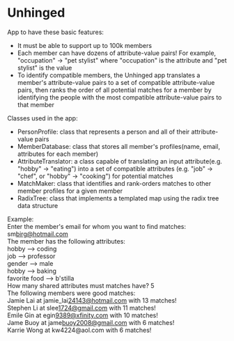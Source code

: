 # Unhinged
App to have these basic features:
* It must be able to support up to 100k members
* Each member can have dozens of attribute-value pairs! For example, "occupation" -> "pet stylist" where "occupation" is the attribute and "pet stylist" is the value
* To identify compatible members, the Unhinged app translates a member's attribute-value pairs to a set of compatible attribute-value pairs, then ranks the order of all potential matches for a member by identifying the people with the most compatible attribute-value pairs to that member

Classes used in the app:
* PersonProfile: class that represents a person and all of their attribute-value pairs
* MemberDatabase: class that stores all member's profiles(name, email, attributes for each member)
* AttributeTranslator: a class capable of translating an input attribute(e.g. "hobby" -> "eating") into a set of compatible attributes (e.g. "job" -> "chef", or "hobby" -> "cooking") for potential matches
* MatchMaker: class that identifies and rank-orders matches to other member profiles for a given member
* RadixTree: class that implements a templated map using the radix tree data structure

Example:
<br />Enter the member's email for whom you want to find matches: sm<span>birg@hotmail.com
<br />The member has the following attributes:
<br />hobby --> coding
<br />job --> professor
<br />gender --> male
<br />hobby --> baking
<br />favorite food --> b'stilla
<br />How many shared attributes must matches have? 5
<br />The following members were good matches:
<br />Jamie Lai at jamie_lai<span>24143@hotmail.com with 13 matches! 
<br />Stephen Li at slee<span>1724@gmail.com with 11 matches!
<br />Emile Gin at egin<span>9389@xfinity.com with 10 matches!
<br />Jame Buoy at jame<span>buoy2008@gmail.com with 6 matches! 
<br />Karrie Wong at kw<span>4224<span>@aol.com with 6 matches!
